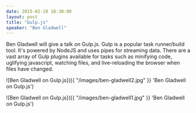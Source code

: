 ```yaml
---
date: 2015-02-18 18:30:00
layout: post
title: "Gulp.js"
speaker: "Ben Gladwell"
---
```


Ben Gladwell will give a talk on Gulp.js. Gulp is a popular task runner/build tool. It's powered by NodeJS and uses pipes for streaming data. There are a vast array of Gulp plugins available for tasks such as minifying code, uglifying javascript, watching files, and live-reloading the browser when files have changed.

![Ben Gladwell on Gulp.js]({{ "/images/ben-gladwell2.jpg"  }} 'Ben Gladwell on Gulp.js')

![Ben Gladwell on Gulp.js]({{ "/images/ben-gladwell1.jpg"  }} 'Ben Gladwell on Gulp.js')
